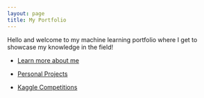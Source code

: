 ```yaml
---
layout: page
title: My Portfolio
---
```


Hello and welcome to my machine learning portfolio where I get to showcase my knowledge in the field!

- [Learn more about me](index.md)

- [Personal Projects](Personal_Projects.md)

- [Kaggle Competitions](Kaggle_Competitions.md)

